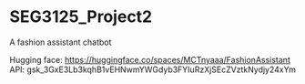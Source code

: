 # SEG3125_Project2
A fashion assistant chatbot

Hugging face: https://huggingface.co/spaces/MCTnyaaa/FashionAssistant
API: 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
